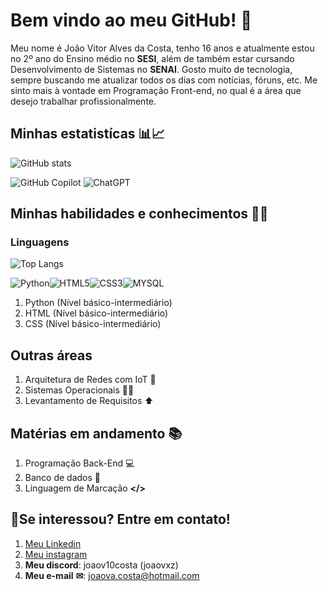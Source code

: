 # Bem vindo ao meu GitHub! 👋
Meu nome é João Vitor Alves da Costa, tenho 16 anos e atualmente estou no 2º ano do Ensino médio no **SESI**, além de também estar cursando Desenvolvimento de Sistemas no **SENAI**. 
Gosto muito de tecnologia, sempre buscando me atualizar todos os dias com notícias, fóruns, etc. Me sinto mais à vontade em Programação Front-end, no qual é a área que desejo trabalhar profissionalmente.
## Minhas estatistícas 📊📈
![GitHub stats](https://github-readme-stats.vercel.app/api?username=Joaovacosta&show_icons=true&theme=radical)

![GitHub Copilot](https://img.shields.io/badge/GitHub_Copilot-8957E5?style=for-the-badge&logo=github-copilot&logoColor=white)
![ChatGPT](https://img.shields.io/badge/ChatGPT-74aa9c?style=for-the-badge&logo=openai&logoColor=white)

## Minhas habilidades e conhecimentos 🤹‍♂️
### **Linguagens**
![Top Langs](https://github-readme-stats.vercel.app/api/top-langs/?username=Joaovacosta&layout=compact)

![Python](https://img.shields.io/badge/Python-3776AB?style=for-the-badge&logo=python&logoColor=white)![HTML5](https://img.shields.io/badge/HTML5-E34F26?style=for-the-badge&logo=html5&logoColor=white)![CSS3](https://img.shields.io/badge/CSS3-1572B6?style=for-the-badge&logo=css3&logoColor=white)![MYSQL](https://img.shields.io/badge/MySQL-4479A1?style=for-the-badge&logo=mysql&logoColor=white)

1. Python (Nível básico-intermediário)
2. HTML (Nível básico-intermediário)
3. CSS (Nível básico-intermediário)
## **Outras áreas**  
1. Arquitetura de Redes com IoT 🥅
2. Sistemas Operacionais 🐧📱
3. Levantamento de Requisitos ⬆
## Matérias em andamento 📚
1. Programação Back-End 💻
2. Banco de dados 🎲
3. Linguagem de Marcação **</>**
## 🧾Se interessou? Entre em contato!
1. [Meu Linkedin](https://www.linkedin.com/in/jo%C3%A3o-vitor-alves-160691356/)
2. [Meu instagram](https://instagram.com/joaov10costa)
3. **Meu discord**: joaov10costa (joaovxz)
4. **Meu e-mail** **✉**: joaova.costa@hotmail.com

